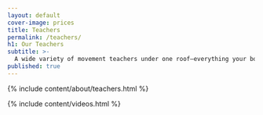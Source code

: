 ```yaml
---
layout: default
cover-image: prices
title: Teachers
permalink: /teachers/
h1: Our Teachers
subtitle: >-
  A wide variety of movement teachers under one roof—everything your body needs to feel good.
published: true
---
```


<div class="Longform" markdown="1">
{% include content/about/teachers.html %}
</div>

{% include content/videos.html %}